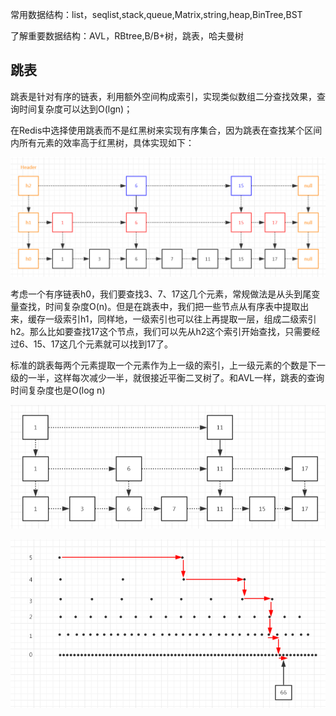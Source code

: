 常用数据结构：list，seqlist,stack,queue,Matrix,string,heap,BinTree,BST

了解重要数据结构：AVL，RBtree,B/B+树，跳表，哈夫曼树

跳表
---
跳表是针对有序的链表，利用额外空间构成索引，实现类似数组二分查找效果，查询时间复杂度可以达到O(lgn)；

在Redis中选择使用跳表而不是红黑树来实现有序集合，因为跳表在查找某个区间内所有元素的效率高于红黑树，具体实现如下：

![1](https://github.com/Planck-a/image-folder/blob/master/%E8%B7%B3%E8%A1%A8/%E8%B7%B3%E8%A1%A81.png)

考虑一个有序链表h0，我们要查找3、7、17这几个元素，常规做法是从头到尾变量查找，时间复杂度O(n)。但是在跳表中，我们把一些节点从有序表中提取出来，缓存一级索引h1，同样地，一级索引也可以往上再提取一层，组成二级索引h2。那么比如要查找17这个节点，我们可以先从h2这个索引开始查找，只需要经过6、15、17这几个元素就可以找到17了。

标准的跳表每两个元素提取一个元素作为上一级的索引，上一级元素的个数是下一级的一半，这样每次减少一半，就很接近平衡二叉树了。和AVL一样，跳表的查询时间复杂度也是O(log n)

![2](https://github.com/Planck-a/image-folder/blob/master/%E8%B7%B3%E8%A1%A8/%E8%B7%B3%E8%A1%A82.png)

![3](https://github.com/Planck-a/image-folder/blob/master/%E8%B7%B3%E8%A1%A8/%E8%B7%B3%E8%A1%A83.png)
